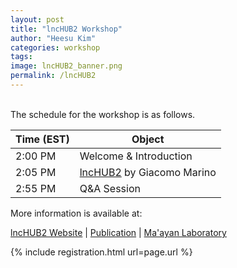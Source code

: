 ```yaml
---
layout: post
title: "lncHUB2 Workshop"
author: "Heesu Kim"
categories: workshop
tags: 
image: lncHUB2_banner.png
permalink: /lncHUB2
---
```



<br>The schedule for the workshop is as follows. <br>

Time (EST) | Object  
----- | ------------------
2:00 PM  | Welcome & Introduction
2:05 PM  | [lncHUB2](https://maayanlab.cloud/lncHUB2/) by Giacomo Marino
2:55 PM  | Q&A Session


More information is available at:<br>

[lncHUB2 Website](https://maayanlab.cloud/lncHUB2/) | [Publication](https://pubmed.ncbi.nlm.nih.gov/36869839/) | [Ma'ayan Laboratory](https://labs.icahn.mssm.edu/maayanlab/)

{% include registration.html url=page.url %}


